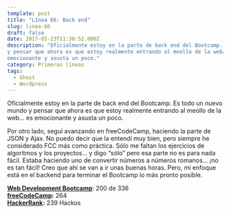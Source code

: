 ```yaml
---
template: post
title: "Línea 66: Back end"
slug: linea-66
draft: false
date: 2017-05-23T11:30:52.000Z
description: "Oficialmente estoy en la parte de back end del Bootcamp. Es todo un nuevo mundo
y pensar que ahora es que estoy realmente entrando al meollo de la web… es
emocionante y asusta un poco."
category: Primeras líneas
tags:
  - Ghost
  - Wordpress
---
```

Oficialmente estoy en la parte de back end del Bootcamp. Es todo un nuevo mundo y pensar que ahora es que estoy realmente entrando al meollo de la web… es emocionante y asusta un poco.

 Por otro lado, seguí avanzando en freeCodeCamp, haciendo la parte de JSON y Ajax. No puedo decir que la entendí muy bien, pero siempre he considerado FCC más como práctica. Sólo me faltan los ejercicios de algoritmos y los proyectos… y digo “sólo” pero esa parte no es para nada fácil. Estaba haciendo uno de convertir números a números romanos… ¡no es tan fácil! Creo que ahí se van a ir unas buenas horas. Pero, mi enfoque está en el backend para terminar el Bootcamp lo más pronto posible.

 **[Web Development Bootcamp](https://www.udemy.com/the-web-developer-bootcamp/)**: 200 de 336  
 **[freeCodeCamp](https://www.freecodecamp.com/):** 264  
 **[HackerRank](https://www.hackerrank.com/):** 239 Hackos

 